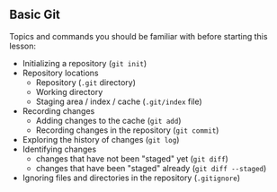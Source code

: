 ## Basic Git

Topics and commands you should be familiar with before starting this lesson:

- Initializing a repository (`git init`)
- Repository locations
    * Repository (`.git` directory)
    * Working directory
    * Staging area / index / cache (`.git/index` file)
- Recording changes
    * Adding changes to the cache (`git add`)
    * Recording changes in the repository (`git commit`)
- Exploring the history of changes (`git log`)
- Identifying changes
    - changes that have not been "staged" yet (`git diff`)
    - changes that have been "staged" already (`git diff --staged`)
- Ignoring files and directories in the repository (`.gitignore`)
